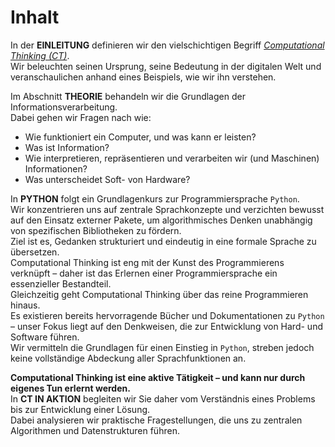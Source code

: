 # Inhalt

In der **EINLEITUNG** definieren wir den vielschichtigen Begriff *[Computational Thinking (CT)](sec-what-is-ct)*.  
Wir beleuchten seinen Ursprung, seine Bedeutung in der digitalen Welt und veranschaulichen anhand eines Beispiels, wie wir ihn verstehen.

Im Abschnitt **THEORIE** behandeln wir die Grundlagen der Informationsverarbeitung.  
Dabei gehen wir Fragen nach wie:
- Wie funktioniert ein Computer, und was kann er leisten?
- Was ist Information?
- Wie interpretieren, repräsentieren und verarbeiten wir (und Maschinen) Informationen?
- Was unterscheidet Soft- von Hardware?

In **PYTHON** folgt ein Grundlagenkurs zur Programmiersprache ``Python``.  
Wir konzentrieren uns auf zentrale Sprachkonzepte und verzichten bewusst auf den Einsatz externer Pakete, um algorithmisches Denken unabhängig von spezifischen Bibliotheken zu fördern.  
Ziel ist es, Gedanken strukturiert und eindeutig in eine formale Sprache zu übersetzen.  
Computational Thinking ist eng mit der Kunst des Programmierens verknüpft – daher ist das Erlernen einer Programmiersprache ein essenzieller Bestandteil.  
Gleichzeitig geht Computational Thinking über das reine Programmieren hinaus.  
Es existieren bereits hervorragende Bücher und Dokumentationen zu ``Python`` – unser Fokus liegt auf den Denkweisen, die zur Entwicklung von Hard- und Software führen.  
Wir vermitteln die Grundlagen für einen Einstieg in ``Python``, streben jedoch keine vollständige Abdeckung aller Sprachfunktionen an.

**Computational Thinking ist eine aktive Tätigkeit – und kann nur durch eigenes Tun erlernt werden.**  
In **CT IN AKTION** begleiten wir Sie daher vom Verständnis eines Problems bis zur Entwicklung einer Lösung.  
Dabei analysieren wir praktische Fragestellungen, die uns zu zentralen Algorithmen und Datenstrukturen führen.